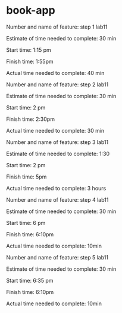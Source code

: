# book-app

Number and name of feature: step 1 lab11

Estimate of time needed to complete: 30 min

Start time: 1:15 pm

Finish time: 1:55pm

Actual time needed to complete: 40 min

Number and name of feature: step 2 lab11

Estimate of time needed to complete: 30 min

Start time: 2 pm

Finish time: 2:30pm

Actual time needed to complete: 30 min

Number and name of feature: step 3 lab11

Estimate of time needed to complete: 1:30

Start time: 2 pm

Finish time: 5pm

Actual time needed to complete: 3 hours

Number and name of feature: step 4 lab11

Estimate of time needed to complete: 30 min

Start time: 6 pm

Finish time: 6:10pm

Actual time needed to complete: 10min

Number and name of feature: step 5 lab11

Estimate of time needed to complete: 30 min

Start time: 6:35 pm

Finish time: 6:10pm

Actual time needed to complete: 10min